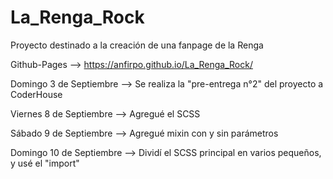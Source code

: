 # La_Renga_Rock
Proyecto destinado a la creación de una fanpage de la Renga

Github-Pages --> https://anfirpo.github.io/La_Renga_Rock/

Domingo 3 de Septiembre --> Se realiza la "pre-entrega n°2" del proyecto a CoderHouse

Viernes 8 de Septiembre --> Agregué el SCSS

Sábado 9 de Septiembre --> Agregué mixin con y sin parámetros

Domingo 10 de Septiembre --> Dividí el SCSS principal en varios pequeños, y usé el "import"
